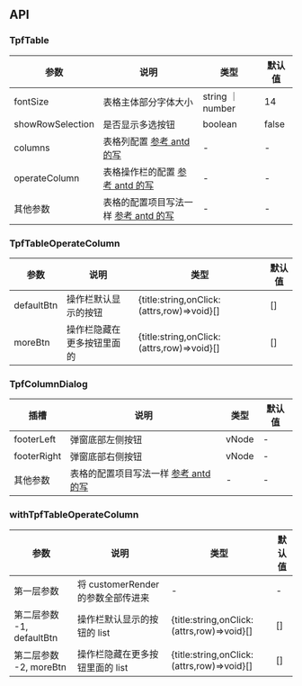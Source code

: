 ## API

### TpfTable

| 参数 | 说明 | 类型 | 默认值 |
| --- | --- | --- | --- |
| fontSize | 表格主体部分字体大小 | string ｜ number | 14 |
| showRowSelection | 是否显示多选按钮 | boolean | false |
| columns | 表格列配置 [参考 antd 的写](https://www.antdv.com/components/table-cn/#Column) | - | - |
| operateColumn | 表格操作栏的配置 [参考 antd 的写](https://www.antdv.com/components/table-cn/#Column) | - | - |
| 其他参数 | 表格的配置项目写法一样 [参考 antd 的写](https://www.antdv.com/components/table-cn/#Table) | - | - |

### TpfTableOperateColumn

| 参数       | 说明                       | 类型                                       | 默认值 |
| ---------- | -------------------------- | ------------------------------------------ | ------ |
| defaultBtn | 操作栏默认显示的按钮       | {title:string,onClick:(attrs,row)=>void}[] | []     |
| moreBtn    | 操作栏隐藏在更多按钮里面的 | {title:string,onClick:(attrs,row)=>void}[] | []     |

### TpfColumnDialog

| 插槽 | 说明 | 类型 | 默认值 |
| --- | --- | --- | --- |
| footerLeft | 弹窗底部左侧按钮 | vNode | - |
| footerRight | 弹窗底部右侧按钮 | vNode | - |
| 其他参数 | 表格的配置项目写法一样 [参考 antd 的写](https://www.antdv.com/components/modal-cn#API) | - | - |

### withTpfTableOperateColumn

| 参数 | 说明 | 类型 | 默认值 |
| --- | --- | --- | --- |
| 第一层参数 | 将 customerRender 的参数全部传进来 | - | - |
| 第二层参数 -1, defaultBtn | 操作栏默认显示的按钮的 list | {title:string,onClick:(attrs,row)=>void}[] | [] |
| 第二层参数 -2, moreBtn | 操作栏隐藏在更多按钮里面的 list | {title:string,onClick:(attrs,row)=>void}[] | [] |
